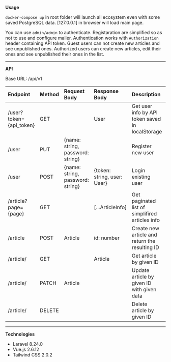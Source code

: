**Usage**

`docker-compose up` in root folder will launch all ecosystem even with some saved PostgreSQL data. 
[127.0.0.1] in browser will load main page.

You can use `admin/admin` to authenticate. Registaration are simplified so as not to use and configure mailer. Authentication works with `Authorization` header containing API token. Guest users can not create new articles and see unpublished ones. Authorized users can create new articles, edit their ones and see unpublished their ones in the list.

---

**API**

Base URL: /api/v1

| Endpoint                | Method       | Request Body                     | Response Body               | Description                                      | Errors |
|:------------------------|:-------------|:---------------------------------|:----------------------------|:-------------------------------------------------|-----|
| /user?token={api_token} | GET          |                                  | User                        | Get user info by API token saved in localStorage | 401 |
| /user                   | PUT          | {name: string, password: string} |                             | Register new user                                |     |
| /user                   | POST         | {name: string, password: string} | {token: string, user: User} | Login existing user                              | 401 |
| /article?page={page}    | GET          |                                  | [...ArticleInfo]            | Get paginated list of simplifired articles info  |     |
| /article                | POST         | Article                          | id: number                  | Create new article and return the resulting ID   | 401 |
| /article/<id>           | GET          |                                  | Article                     | Get article by given ID                          | 401 |
| /article/<id>           | PATCH        | Article                          |                             | Update article by given ID with given data       | 401 |
| /article/<id>           | DELETE       |                                  |                             | Delete article by given ID                       | 401 |
  
---
  
**Technologies**

- Laravel 8.24.0
- Vue.js 2.6.12
- Tailwind CSS 2.0.2
